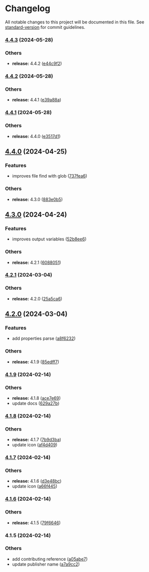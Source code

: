 # Changelog

All notable changes to this project will be documented in this file. See [standard-version](https://github.com/conventional-changelog/standard-version) for commit guidelines.

### [4.4.3](https://github.com/alelltech/azdo-not-only-yaml-parse/compare/v4.4.2...v4.4.3) (2024-05-28)


### Others

* **release:** 4.4.2 ([e44c9f2](https://github.com/alelltech/azdo-not-only-yaml-parse/commit/e44c9f2c20923fb088f69f17ec10c7b7b7e0efd8))

### [4.4.2](https://github.com/alelltech/azdo-not-only-yaml-parse/compare/v4.4.1...v4.4.2) (2024-05-28)


### Others

* **release:** 4.4.1 ([e39a88a](https://github.com/alelltech/azdo-not-only-yaml-parse/commit/e39a88ac8e514d826d8906e332712b8884c05420))

### [4.4.1](https://github.com/alelltech/azdo-not-only-yaml-parse/compare/v4.4.0...v4.4.1) (2024-05-28)


### Others

* **release:** 4.4.0 ([e3517d1](https://github.com/alelltech/azdo-not-only-yaml-parse/commit/e3517d1bcc65f4318c417be107119b0212f5e860))

## [4.4.0](https://github.com/alelltech/azdo-not-only-yaml-parse/compare/v4.3.0...v4.4.0) (2024-04-25)


### Features

* improves file find with glob ([737fea6](https://github.com/alelltech/azdo-not-only-yaml-parse/commit/737fea602a5b17b944c92b7bcb64f60266a73bb2))


### Others

* **release:** 4.3.0 ([883e0b5](https://github.com/alelltech/azdo-not-only-yaml-parse/commit/883e0b5755d7cbba3ce6b03c03748648eb419b63))

## [4.3.0](https://github.com/alelltech/azdo-not-only-yaml-parse/compare/v4.2.1...v4.3.0) (2024-04-24)


### Features

* improves output variables ([52b8ee6](https://github.com/alelltech/azdo-not-only-yaml-parse/commit/52b8ee6b6c25b1cf6db3e9fe127f2a0c2c1da0d1))


### Others

* **release:** 4.2.1 ([6088051](https://github.com/alelltech/azdo-not-only-yaml-parse/commit/60880519d95648c646fff745596fb96817c4ba37))

### [4.2.1](https://github.com/alelltech/azdo-not-only-yaml-parse/compare/v4.2.0...v4.2.1) (2024-03-04)


### Others

* **release:** 4.2.0 ([25a5ca6](https://github.com/alelltech/azdo-not-only-yaml-parse/commit/25a5ca6d6d4d4f0641c2fbecb34a58384ee37421))

## [4.2.0](https://github.com/alelltech/azdo-not-only-yaml-parse/compare/v4.1.9...v4.2.0) (2024-03-04)


### Features

* add properties parse ([a8f6232](https://github.com/alelltech/azdo-not-only-yaml-parse/commit/a8f6232edc72353d4c93f845c70c1879f54e43bf))


### Others

* **release:** 4.1.9 ([85edff7](https://github.com/alelltech/azdo-not-only-yaml-parse/commit/85edff7ef23ccd76f5320e5e3a22f7dfda3ec537))

### [4.1.9](https://github.com/alelltech/azdo-not-only-yaml-parse/compare/v4.1.8...v4.1.9) (2024-02-14)


### Others

* **release:** 4.1.8 ([ace7e69](https://github.com/alelltech/azdo-not-only-yaml-parse/commit/ace7e696df8978bc965d9a785c768df1f21b27db))
* update docs ([629a27b](https://github.com/alelltech/azdo-not-only-yaml-parse/commit/629a27bef438ed7163de6c5062ab4c0a351cafd7))

### [4.1.8](https://github.com/alelltech/azdo-not-only-yaml-parse/compare/v4.1.7...v4.1.8) (2024-02-14)


### Others

* **release:** 4.1.7 ([7b9d3ba](https://github.com/alelltech/azdo-not-only-yaml-parse/commit/7b9d3ba9c5a0d5e4e67e30e0b1b7f0dc345318aa))
* update icon ([af4d409](https://github.com/alelltech/azdo-not-only-yaml-parse/commit/af4d409d297ea55f531f4cd1ee1d24d45842c990))

### [4.1.7](https://github.com/alelltech/azdo-not-only-yaml-parse/compare/v4.1.6...v4.1.7) (2024-02-14)


### Others

* **release:** 4.1.6 ([d3e48bc](https://github.com/alelltech/azdo-not-only-yaml-parse/commit/d3e48bc35c421850b4276ee54afea13ff0794061))
* update icon ([a66f445](https://github.com/alelltech/azdo-not-only-yaml-parse/commit/a66f4450db049db5c436c52bf7c78fa6a530f947))

### [4.1.6](https://github.com/alelltech/azdo-not-only-yaml-parse/compare/v4.1.5...v4.1.6) (2024-02-14)


### Others

* **release:** 4.1.5 ([79f6646](https://github.com/alelltech/azdo-not-only-yaml-parse/commit/79f664697148c29fc4b4b18f99693a400231d6c4))

### 4.1.5 (2024-02-14)


### Others

* add contributing reference ([a05abe7](https://github.com/alelltech/azdo-not-only-yaml-parse/commit/a05abe7381a86fc12b06e63639c0f51ea896ee69))
* update publisher name ([a7a9cc2](https://github.com/alelltech/azdo-not-only-yaml-parse/commit/a7a9cc29bbf7ea7cc4cc3ff4c0db48967518c86f))
